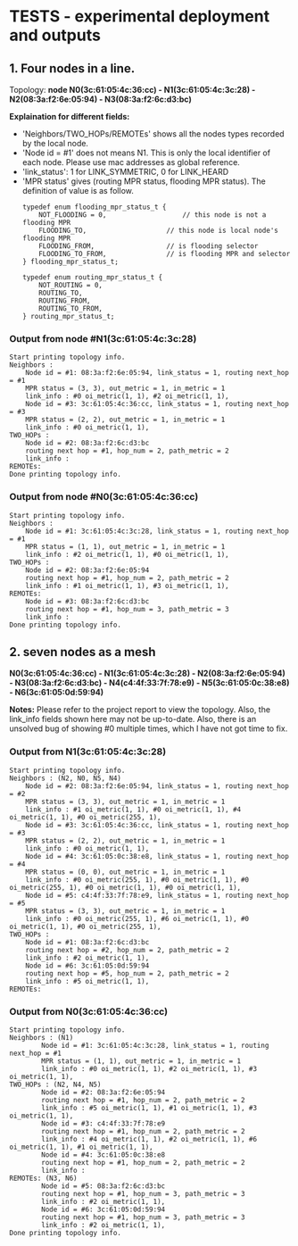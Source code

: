# TESTS - experimental deployment and outputs
## 1. Four nodes in a line.

Topology: 
**node N0(3c:61:05:4c:36:cc) - N1(3c:61:05:4c:3c:28) - N2(08:3a:f2:6e:05:94) - N3(08:3a:f2:6c:d3:bc)**

**Explaination for different fields:**
- 'Neighbors/TWO_HOPs/REMOTEs' shows all the nodes types recorded by the local node.
- 'Node id = #1' does not means N1. This is only the local identifier of each node. Please use mac addresses as global reference.
- 'link_status': 1 for LINK_SYMMETRIC, 0 for LINK_HEARD
- 'MPR status' gives (routing MPR status, flooding MPR status). The definition of value is as follow.
    ```
    typedef enum flooding_mpr_status_t {
        NOT_FLOODING = 0,                   // this node is not a flooding MPR
        FLOODING_TO,                    // this node is local node's flooding MPR
        FLOODING_FROM,                  // is flooding selector
        FLOODING_TO_FROM,               // is flooding MPR and selector
    } flooding_mpr_status_t;

    typedef enum routing_mpr_status_t {
        NOT_ROUTING = 0,
        ROUTING_TO,
        ROUTING_FROM,
        ROUTING_TO_FROM,
    } routing_mpr_status_t;
    ```

### Output from node #N1(3c:61:05:4c:3c:28)
```
Start printing topology info.
Neighbors :
    Node id = #1: 08:3a:f2:6e:05:94, link_status = 1, routing next_hop = #1
    MPR status = (3, 3), out_metric = 1, in_metric = 1 
    link_info : #0 oi_metric(1, 1), #2 oi_metric(1, 1), 
    Node id = #3: 3c:61:05:4c:36:cc, link_status = 1, routing next_hop = #3
    MPR status = (2, 2), out_metric = 1, in_metric = 1 
    link_info : #0 oi_metric(1, 1), 
TWO_HOPs :
    Node id = #2: 08:3a:f2:6c:d3:bc 
    routing next hop = #1, hop_num = 2, path_metric = 2 
    link_info : 
REMOTEs: 
Done printing topology info.
```

### Output from node #N0(3c:61:05:4c:36:cc)
```
Start printing topology info.
Neighbors :
    Node id = #1: 3c:61:05:4c:3c:28, link_status = 1, routing next_hop = #1
    MPR status = (1, 1), out_metric = 1, in_metric = 1 
    link_info : #2 oi_metric(1, 1), #0 oi_metric(1, 1), 
TWO_HOPs :
    Node id = #2: 08:3a:f2:6e:05:94 
    routing next hop = #1, hop_num = 2, path_metric = 2 
    link_info : #1 oi_metric(1, 1), #3 oi_metric(1, 1), 
REMOTEs: 
    Node id = #3: 08:3a:f2:6c:d3:bc 
    routing next hop = #1, hop_num = 3, path_metric = 3 
    link_info : 
Done printing topology info.
```

## 2. seven nodes as a mesh

**N0(3c:61:05:4c:36:cc) - N1(3c:61:05:4c:3c:28) - N2(08:3a:f2:6e:05:94) - N3(08:3a:f2:6c:d3:bc) - N4(c4:4f:33:7f:78:e9) - N5(3c:61:05:0c:38:e8) - N6(3c:61:05:0d:59:94)**

**Notes:** Please refer to the project report to view the topology. Also, the link_info fields shown here may not be up-to-date. Also, there is an unsolved bug of showing #0 multiple times, which I have not got time to fix. 

### Output from N1(3c:61:05:4c:3c:28)
```
Start printing topology info.
Neighbors : (N2, N0, N5, N4)
    Node id = #2: 08:3a:f2:6e:05:94, link_status = 1, routing next_hop = #2
    MPR status = (3, 3), out_metric = 1, in_metric = 1 
    link_info : #1 oi_metric(1, 1), #0 oi_metric(1, 1), #4 oi_metric(1, 1), #0 oi_metric(255, 1), 
    Node id = #3: 3c:61:05:4c:36:cc, link_status = 1, routing next_hop = #3
    MPR status = (2, 2), out_metric = 1, in_metric = 1 
    link_info : #0 oi_metric(1, 1), 
    Node id = #4: 3c:61:05:0c:38:e8, link_status = 1, routing next_hop = #4
    MPR status = (0, 0), out_metric = 1, in_metric = 1 
    link_info : #0 oi_metric(255, 1), #0 oi_metric(1, 1), #0 oi_metric(255, 1), #0 oi_metric(1, 1), #0 oi_metric(1, 1), 
    Node id = #5: c4:4f:33:7f:78:e9, link_status = 1, routing next_hop = #5
    MPR status = (3, 3), out_metric = 1, in_metric = 1 
    link_info : #0 oi_metric(255, 1), #6 oi_metric(1, 1), #0 oi_metric(1, 1), #0 oi_metric(255, 1), 
TWO_HOPs :
    Node id = #1: 08:3a:f2:6c:d3:bc 
    routing next hop = #2, hop_num = 2, path_metric = 2 
    link_info : #2 oi_metric(1, 1), 
    Node id = #6: 3c:61:05:0d:59:94 
    routing next hop = #5, hop_num = 2, path_metric = 2 
    link_info : #5 oi_metric(1, 1), 
REMOTEs: 
```

### Output from N0(3c:61:05:4c:36:cc)
```
Start printing topology info.
Neighbors : (N1)
        Node id = #1: 3c:61:05:4c:3c:28, link_status = 1, routing next_hop = #1
        MPR status = (1, 1), out_metric = 1, in_metric = 1 
        link_info : #0 oi_metric(1, 1), #2 oi_metric(1, 1), #3 oi_metric(1, 1), 
TWO_HOPs : (N2, N4, N5)
        Node id = #2: 08:3a:f2:6e:05:94 
        routing next hop = #1, hop_num = 2, path_metric = 2 
        link_info : #5 oi_metric(1, 1), #1 oi_metric(1, 1), #3 oi_metric(1, 1), 
        Node id = #3: c4:4f:33:7f:78:e9 
        routing next hop = #1, hop_num = 2, path_metric = 2 
        link_info : #4 oi_metric(1, 1), #2 oi_metric(1, 1), #6 oi_metric(1, 1), #1 oi_metric(1, 1), 
        Node id = #4: 3c:61:05:0c:38:e8 
        routing next hop = #1, hop_num = 2, path_metric = 2 
        link_info : 
REMOTEs: (N3, N6)
        Node id = #5: 08:3a:f2:6c:d3:bc 
        routing next hop = #1, hop_num = 3, path_metric = 3 
        link_info : #2 oi_metric(1, 1), 
        Node id = #6: 3c:61:05:0d:59:94 
        routing next hop = #1, hop_num = 3, path_metric = 3 
        link_info : #2 oi_metric(1, 1), 
Done printing topology info.
```
